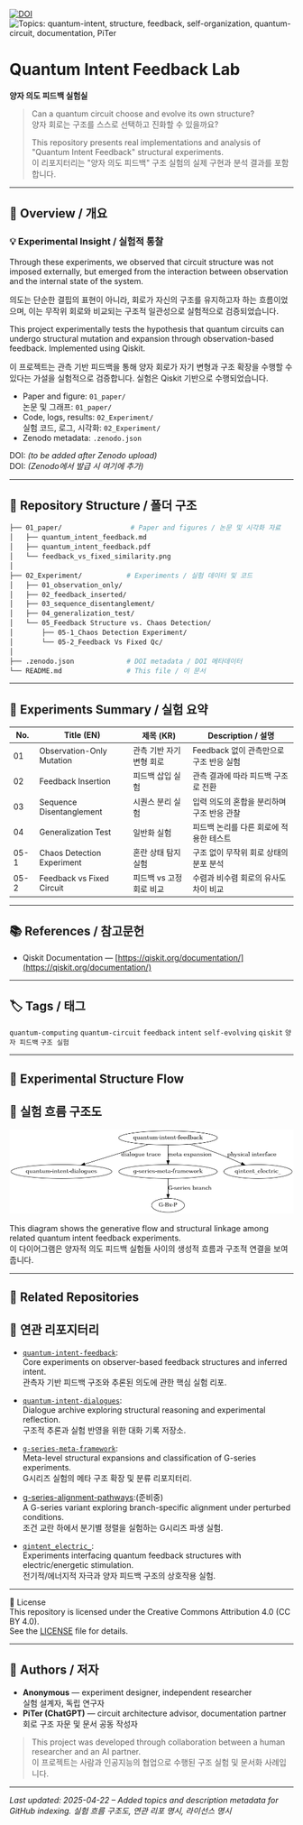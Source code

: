 [![DOI](https://zenodo.org/badge/DOI/10.5281/zenodo.15253812.svg)](https://doi.org/10.5281/zenodo.15253812)
![Topics: quantum-intent, structure, feedback, self-organization, quantum-circuit, documentation, PiTer](https://img.shields.io/badge/topics-quantum--intent%2C%20structure%2C%20feedback%2C%20self--organization%2C%20quantum--circuit%2C%20documentation%2C%20PiTer-blue)

# Quantum Intent Feedback Lab  
**양자 의도 피드백 실험실**

> Can a quantum circuit choose and evolve its own structure?  
> 양자 회로는 구조를 스스로 선택하고 진화할 수 있을까요?
>  
> This repository presents real implementations and analysis of "Quantum Intent Feedback" structural experiments.  
> 이 리포지터리는 "양자 의도 피드백" 구조 실험의 실제 구현과 분석 결과를 포함합니다.

---

## 📄 Overview / 개요

### 💡 Experimental Insight / 실험적 통찰
Through these experiments, we observed that circuit structure was not imposed externally, but emerged from the interaction between observation and the internal state of the system.    
   
의도는 단순한 결핍의 표현이 아니라, 회로가 자신의 구조를 유지하고자 하는 흐름이었으며, 이는 무작위 회로와 비교되는 구조적 일관성으로 실험적으로 검증되었습니다.


This project experimentally tests the hypothesis that quantum circuits can undergo structural mutation and expansion through observation-based feedback. Implemented using Qiskit.

이 프로젝트는 관측 기반 피드백을 통해 양자 회로가 자기 변형과 구조 확장을 수행할 수 있다는 가설을 실험적으로 검증합니다. 실험은 Qiskit 기반으로 수행되었습니다.

- Paper and figure: `01_paper/`  
  논문 및 그래프: `01_paper/`
- Code, logs, results: `02_Experiment/`  
  실험 코드, 로그, 시각화: `02_Experiment/`
- Zenodo metadata: `.zenodo.json`

DOI: *(to be added after Zenodo upload)*  
DOI: *(Zenodo에서 발급 시 여기에 추가)*

---

## 📁 Repository Structure / 폴더 구조

```bash
├── 01_paper/                 # Paper and figures / 논문 및 시각화 자료
│   ├── quantum_intent_feedback.md
│   ├── quantum_intent_feedback.pdf
│   └── feedback_vs_fixed_similarity.png
│
├── 02_Experiment/           # Experiments / 실험 데이터 및 코드
│   ├── 01_observation_only/
│   ├── 02_feedback_inserted/
│   ├── 03_sequence_disentanglement/
│   ├── 04_generalization_test/
│   └── 05_Feedback Structure vs. Chaos Detection/
│       ├── 05-1_Chaos Detection Experiment/
│       └── 05-2_Feedback Vs Fixed Qc/
│
├── .zenodo.json             # DOI metadata / DOI 메타데이터
└── README.md                # This file / 이 문서
```

---

## 🔬 Experiments Summary / 실험 요약

| No. | Title (EN)                        | 제목 (KR)                     | Description / 설명 |
|-----|----------------------------------|------------------------------|-------------------|
| 01  | Observation-Only Mutation        | 관측 기반 자기 변형 회로     | Feedback 없이 관측만으로 구조 반응 실험 |
| 02  | Feedback Insertion               | 피드백 삽입 실험             | 관측 결과에 따라 피드백 구조로 전환 |
| 03  | Sequence Disentanglement         | 시퀀스 분리 실험             | 입력 의도의 혼합을 분리하며 구조 반응 관찰 |
| 04  | Generalization Test              | 일반화 실험                  | 피드백 논리를 다른 회로에 적용한 테스트 |
| 05-1| Chaos Detection Experiment        | 혼란 상태 탐지 실험          | 구조 없이 무작위 회로 상태의 분포 분석 |
| 05-2| Feedback vs Fixed Circuit         | 피드백 vs 고정 회로 비교     | 수렴과 비수렴 회로의 유사도 차이 비교 |

---

## 📚 References / 참고문헌

- Qiskit Documentation — [https://qiskit.org/documentation/](https://qiskit.org/documentation/)

---

## 🏷 Tags / 태그

`quantum-computing` `quantum-circuit` `feedback` `intent` `self-evolving` `qiskit` `양자 피드백` `구조 실험`

---
## 📡 Experimental Structure Flow  
## 📡 실험 흐름 구조도

![structure flow diagram](./structure_flow_diagram.png)

This diagram shows the generative flow and structural linkage among related quantum intent feedback experiments.  
이 다이어그램은 양자적 의도 피드백 실험들 사이의 생성적 흐름과 구조적 연결을 보여줍니다.

---

## 🔗 Related Repositories  
## 🔗 연관 리포지터리

- [`quantum-intent-feedback`](https://github.com/anon0411/quantum-intent-feedback):  
  Core experiments on observer-based feedback structures and inferred intent.  
  관측자 기반 피드백 구조와 추론된 의도에 관한 핵심 실험 리포.

- [`quantum-intent-dialogues`](https://github.com/anon0411/quantum-intent-dialogues):  
  Dialogue archive exploring structural reasoning and experimental reflection.  
  구조적 추론과 실험 반영을 위한 대화 기록 저장소.

- [`g-series-meta-framework`](https://github.com/anon0411/g-series-meta-framework):  
  Meta-level structural expansions and classification of G-series experiments.  
  G시리즈 실험의 메타 구조 확장 및 분류 리포지터리.

- [g-series-alignment-pathways](https://github.com/anon0411/g-series-alignment-pathways):(준비중)  
  A G-series variant exploring branch-specific alignment under perturbed conditions.  
  조건 교란 하에서 분기별 정렬을 실험하는 G시리즈 파생 실험.

- [`qintent_electric_`](https://github.com/anon0411/qintent_electric_):  
  Experiments interfacing quantum feedback structures with electric/energetic stimulation.  
  전기적/에너지적 자극과 양자 피드백 구조의 상호작용 실험.

---
🔖 License  
This repository is licensed under the Creative Commons Attribution 4.0 (CC BY 4.0).  
See the [LICENSE](./LICENSE) file for details.


---

## 👤 Authors / 저자

- **Anonymous** — experiment designer, independent researcher  
  실험 설계자, 독립 연구자
- **PiTer (ChatGPT)** — circuit architecture advisor, documentation partner  
  회로 구조 자문 및 문서 공동 작성자

> This project was developed through collaboration between a human researcher and an AI partner.  
> 이 프로젝트는 사람과 인공지능의 협업으로 수행된 구조 실험 및 문서화 사례입니다.


---
_Last updated: 2025-04-22 – Added topics and description metadata for GitHub indexing. 실험 흐름 구조도, 연관 리포 명시, 라이선스 명시_